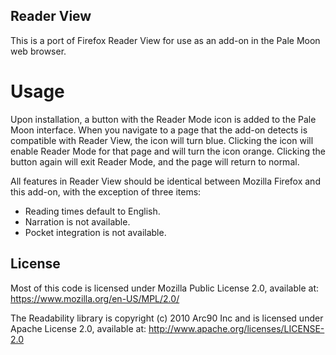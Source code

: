 ## Reader View

This is a port of Firefox Reader View for use as an add-on in the Pale Moon web browser.

# Usage

Upon installation, a button with the Reader Mode icon is added to the Pale Moon interface. When you navigate to a page that the add-on detects is compatible with Reader View, the icon will turn blue. Clicking the icon will enable Reader Mode for that page and will turn the icon orange. Clicking the button again will exit Reader Mode, and the page will return to normal.

All features in Reader View should be identical between Mozilla Firefox and this add-on, with the exception of three items:

* Reading times default to English.
* Narration is not available.
* Pocket integration is not available.

## License

Most of this code is licensed under Mozilla Public License 2.0, available at: 
https://www.mozilla.org/en-US/MPL/2.0/

The Readability library is copyright (c) 2010 Arc90 Inc and is licensed under Apache License 2.0, available at:
http://www.apache.org/licenses/LICENSE-2.0
